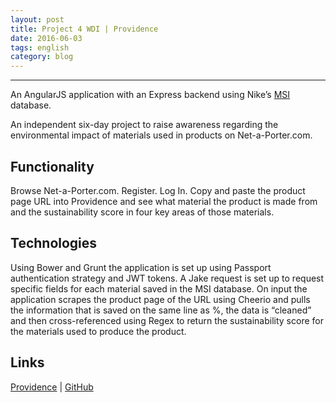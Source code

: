 ```yaml
---
layout: post
title: Project 4 WDI | Providence
date: 2016-06-03
tags: english
category: blog
---
```


-----------

An AngularJS application with an Express backend using Nike’s [MSI](http://msi.apparelcoalition.org/#/) database.

An independent six-day project to raise awareness regarding the environmental impact of materials used in products on Net-a-Porter.com.

Functionality
-----------

Browse Net-a-Porter.com.
Register.
Log In.
Copy and paste the product page URL into Providence and see what material the product is made from and the sustainability score in four key areas of those materials.


Technologies
---------
Using Bower and Grunt the application is set up using Passport authentication strategy  and JWT tokens.  A Jake request is set up to request specific fields for each material saved in the MSI database. On input the application scrapes the product page of the URL using Cheerio and pulls the information that is saved on the same line as %, the data is “cleaned” and then cross-referenced using Regex to return the sustainability score for the materials used to produce the product.

Links
----

[Providence](https://the-providence.herokuapp.com/) | 
[GitHub](https://github.com/RosannaRossington/wdi-project-4)
